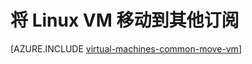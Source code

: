 <properties
	pageTitle="将 Linux VM 移动到其他订阅 | Azure"
	description="在 Resource Manager 部署模型中将 Linux VM 移动到其他 Azure 订阅。"
	services="virtual-machines-linux"
	documentationCenter=""
	authors="cynthn"
	manager="timlt"
	editor=""
	tags="azure-resource-manager"/>

<tags
	ms.service="virtual-machines-linux"
	ms.date="07/06/2016"
	wacn.date="08/08/2016"/>

	


# 将 Linux VM 移动到其他订阅 

[AZURE.INCLUDE [virtual-machines-common-move-vm](../includes/virtual-machines-common-move-vm.md)]

<!---HONumber=Mooncake_0801_2016-->